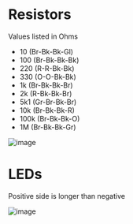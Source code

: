 # Resistors

Values listed in Ohms
 - 10 (Br-Bk-Bk-Gl)
 - 100 (Br-Bk-Bk-Bk)
 - 220 (R-R-Bk-Bk)
 - 330 (O-O-Bk-Bk)
 - 1k (Br-Bk-Bk-Br)
 - 2k (R-Bk-Bk-Br)
 - 5k1 (Gr-Br-Bk-Br)
 - 10k (Br-Bk-Bk-R)
 - 100k (Br-Bk-Bk-O)
 - 1M (Br-Bk-Bk-Gr)

![image](https://github.com/user-attachments/assets/5f531af7-6627-4c25-9a03-47292c938ce2)

# LEDs

Positive side is longer than negative

![image](https://github.com/user-attachments/assets/e3691e01-21ab-44c7-a6b3-ea9c85b60ea6)
